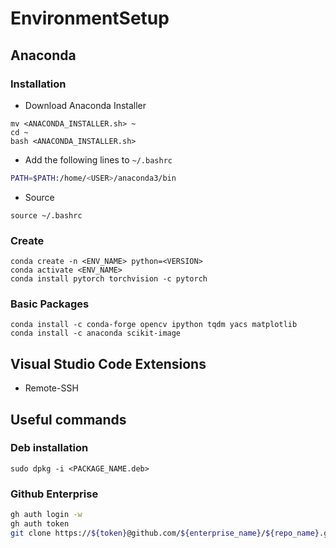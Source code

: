 # EnvironmentSetup

## Anaconda

### Installation
- Download Anaconda Installer
```shell
mv <ANACONDA_INSTALLER.sh> ~
cd ~
bash <ANACONDA_INSTALLER.sh>
```
- Add the following lines to `~/.bashrc`
```bash
PATH=$PATH:/home/<USER>/anaconda3/bin
```
- Source
```
source ~/.bashrc
```

### Create
```
conda create -n <ENV_NAME> python=<VERSION>
conda activate <ENV_NAME>
conda install pytorch torchvision -c pytorch
```

### Basic Packages
```
conda install -c conda-forge opencv ipython tqdm yacs matplotlib
conda install -c anaconda scikit-image
```

## Visual Studio Code Extensions
- Remote-SSH

## Useful commands

### Deb installation
```shell
sudo dpkg -i <PACKAGE_NAME.deb>
```


### Github Enterprise
```bash
gh auth login -w
gh auth token
git clone https://${token}@github.com/${enterprise_name}/${repo_name}.git
```
